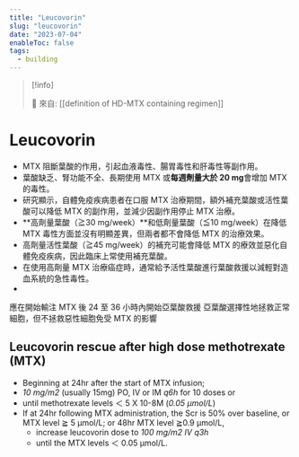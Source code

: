 ```yaml
---
title: "Leucovorin"
slug: "leucovorin"
date: "2023-07-04"
enableToc: false
tags:
  - building
---
```


> [!info]
>
> 🌱 來自: [[definition of HD-MTX containing regimen]]

# Leucovorin

- MTX 阻斷葉酸的作用，引起血液毒性、腸胃毒性和肝毒性等副作用。
- 葉酸缺乏、腎功能不全、長期使用 MTX 或**每週劑量大於 20 mg**會增加 MTX 的毒性。
- 研究顯示，自體免疫疾病患者在口服 MTX 治療期間，額外補充葉酸或活性葉酸可以降低 MTX 的副作用，並減少因副作用停止 MTX 治療。
- **高劑量葉酸（≧30 mg/week）**和低劑量葉酸（≦10 mg/week）在降低 MTX 毒性方面並沒有明顯差異，但兩者都不會降低 MTX 的治療效果。
- 高劑量活性葉酸（≧45 mg/week）的補充可能會降低 MTX 的療效並惡化自體免疫疾病，因此臨床上常使用補充葉酸。
- 在使用高劑量 MTX 治療癌症時，通常給予活性葉酸進行葉酸救援以減輕對造血系統的急性毒性。
-

應在開始輸注 MTX 後 24 至 36 小時內開始亞葉酸救援
亞葉酸選擇性地拯救正常細胞，但不拯救惡性細胞免受 MTX 的影響

## Leucovorin rescue after high dose methotrexate (MTX)

- Beginning at 24hr after the start of MTX infusion;
- _10 mg/m2_ (usually 15mg) PO, IV or IM _q6h_ for 10 doses or
- until methotrexate levels ＜ 5 X 10-8M (_0.05 μmol/L_)
- If at 24hr following MTX administration, the Scr is 50% over baseline, or MTX level ≧ 5 μmol/L; or 48hr MTX level ≧0.9 μmol/L,
  - increase leucovorin dose to _100 mg/m2 IV q3h_
  - until the MTX levels ＜ 0.05 μmol/L.
